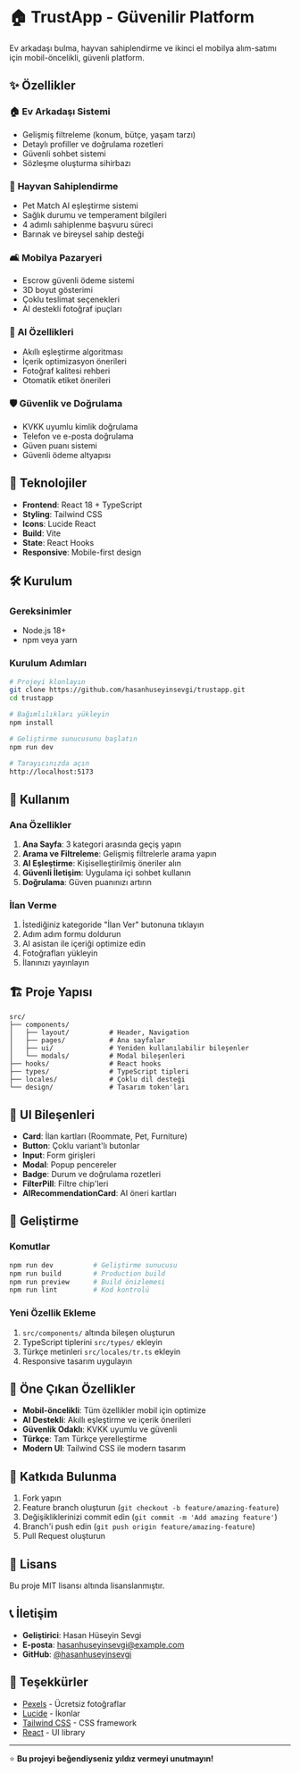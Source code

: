# 🏠 TrustApp - Güvenilir Platform

Ev arkadaşı bulma, hayvan sahiplendirme ve ikinci el mobilya alım-satımı için mobil-öncelikli, güvenli platform.

## ✨ Özellikler

### 🏠 **Ev Arkadaşı Sistemi**
- Gelişmiş filtreleme (konum, bütçe, yaşam tarzı)
- Detaylı profiller ve doğrulama rozetleri
- Güvenli sohbet sistemi
- Sözleşme oluşturma sihirbazı

### 🐾 **Hayvan Sahiplendirme**
- Pet Match AI eşleştirme sistemi
- Sağlık durumu ve temperament bilgileri
- 4 adımlı sahiplenme başvuru süreci
- Barınak ve bireysel sahip desteği

### 🛋️ **Mobilya Pazaryeri**
- Escrow güvenli ödeme sistemi
- 3D boyut gösterimi
- Çoklu teslimat seçenekleri
- AI destekli fotoğraf ipuçları

### 🤖 **AI Özellikleri**
- Akıllı eşleştirme algoritması
- İçerik optimizasyon önerileri
- Fotoğraf kalitesi rehberi
- Otomatik etiket önerileri

### 🛡️ **Güvenlik ve Doğrulama**
- KVKK uyumlu kimlik doğrulama
- Telefon ve e-posta doğrulama
- Güven puanı sistemi
- Güvenli ödeme altyapısı

## 🚀 Teknolojiler

- **Frontend**: React 18 + TypeScript
- **Styling**: Tailwind CSS
- **Icons**: Lucide React
- **Build**: Vite
- **State**: React Hooks
- **Responsive**: Mobile-first design

## 🛠️ Kurulum

### Gereksinimler
- Node.js 18+
- npm veya yarn

### Kurulum Adımları

```bash
# Projeyi klonlayın
git clone https://github.com/hasanhuseyinsevgi/trustapp.git
cd trustapp

# Bağımlılıkları yükleyin
npm install

# Geliştirme sunucusunu başlatın
npm run dev

# Tarayıcınızda açın
http://localhost:5173
```

## 📱 Kullanım

### Ana Özellikler
1. **Ana Sayfa**: 3 kategori arasında geçiş yapın
2. **Arama ve Filtreleme**: Gelişmiş filtrelerle arama yapın
3. **AI Eşleştirme**: Kişiselleştirilmiş öneriler alın
4. **Güvenli İletişim**: Uygulama içi sohbet kullanın
5. **Doğrulama**: Güven puanınızı artırın

### İlan Verme
1. İstediğiniz kategoride "İlan Ver" butonuna tıklayın
2. Adım adım formu doldurun
3. AI asistan ile içeriği optimize edin
4. Fotoğrafları yükleyin
5. İlanınızı yayınlayın

## 🏗️ Proje Yapısı

```
src/
├── components/
│   ├── layout/          # Header, Navigation
│   ├── pages/           # Ana sayfalar
│   ├── ui/              # Yeniden kullanılabilir bileşenler
│   └── modals/          # Modal bileşenleri
├── hooks/               # React hooks
├── types/               # TypeScript tipleri
├── locales/             # Çoklu dil desteği
└── design/              # Tasarım token'ları
```

## 🎨 UI Bileşenleri

- **Card**: İlan kartları (Roommate, Pet, Furniture)
- **Button**: Çoklu variant'lı butonlar
- **Input**: Form girişleri
- **Modal**: Popup pencereler
- **Badge**: Durum ve doğrulama rozetleri
- **FilterPill**: Filtre chip'leri
- **AIRecommendationCard**: AI öneri kartları

## 🔧 Geliştirme

### Komutlar
```bash
npm run dev          # Geliştirme sunucusu
npm run build        # Production build
npm run preview      # Build önizlemesi
npm run lint         # Kod kontrolü
```

### Yeni Özellik Ekleme
1. `src/components/` altında bileşen oluşturun
2. TypeScript tiplerini `src/types/` ekleyin
3. Türkçe metinleri `src/locales/tr.ts` ekleyin
4. Responsive tasarım uygulayın

## 🌟 Öne Çıkan Özellikler

- **Mobil-öncelikli**: Tüm özellikler mobil için optimize
- **AI Destekli**: Akıllı eşleştirme ve içerik önerileri
- **Güvenlik Odaklı**: KVKK uyumlu ve güvenli
- **Türkçe**: Tam Türkçe yerelleştirme
- **Modern UI**: Tailwind CSS ile modern tasarım

## 🤝 Katkıda Bulunma

1. Fork yapın
2. Feature branch oluşturun (`git checkout -b feature/amazing-feature`)
3. Değişikliklerinizi commit edin (`git commit -m 'Add amazing feature'`)
4. Branch'i push edin (`git push origin feature/amazing-feature`)
5. Pull Request oluşturun

## 📄 Lisans

Bu proje MIT lisansı altında lisanslanmıştır.

## 📞 İletişim

- **Geliştirici**: Hasan Hüseyin Sevgi
- **E-posta**: hasanhuseyinsevgi@example.com
- **GitHub**: [@hasanhuseyinsevgi](https://github.com/hasanhuseyinsevgi)

## 🙏 Teşekkürler

- [Pexels](https://pexels.com) - Ücretsiz fotoğraflar
- [Lucide](https://lucide.dev) - İkonlar
- [Tailwind CSS](https://tailwindcss.com) - CSS framework
- [React](https://reactjs.org) - UI library

---

⭐ **Bu projeyi beğendiyseniz yıldız vermeyi unutmayın!** 